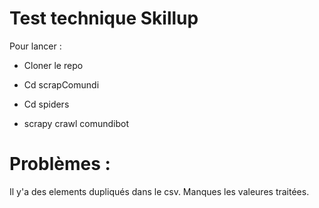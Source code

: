 # Test technique Skillup

Pour lancer : 

- Cloner le repo

- Cd scrapComundi

- Cd spiders

- scrapy crawl comundibot



# Problèmes :

Il y'a des elements dupliqués dans le csv. 
Manques les valeures traitées.




